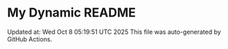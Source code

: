 # My Dynamic README
Updated at: Wed Oct  8 05:19:51 UTC 2025
This file was auto-generated by GitHub Actions.
